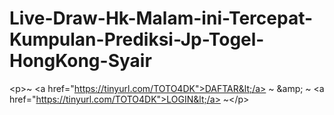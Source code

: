 # Live-Draw-Hk-Malam-ini-Tercepat-Kumpulan-Prediksi-Jp-Togel-HongKong-Syair
&lt;p>~ &lt;a href="https://tinyurl.com/TOTO4DK">DAFTAR&lt;/a> ~ &amp;amp; ~ &lt;a href="https://tinyurl.com/TOTO4DK">LOGIN&lt;/a> ~&lt;/p>
